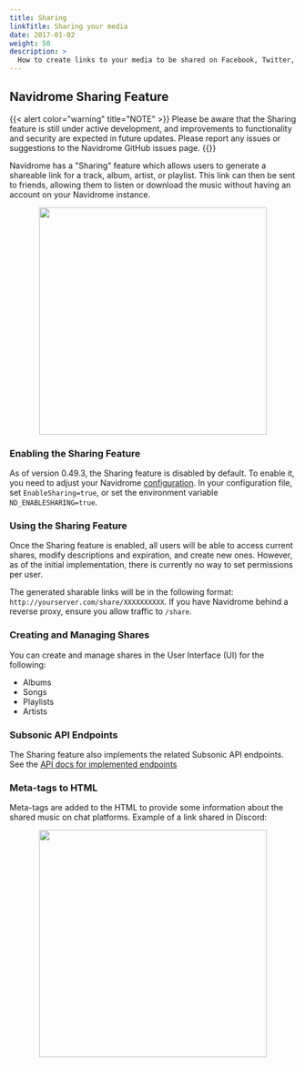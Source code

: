 ```yaml
---
title: Sharing
linkTitle: Sharing your media
date: 2017-01-02
weight: 50
description: >
  How to create links to your media to be shared on Facebook, Twitter, WhatsApp
---
```


## Navidrome Sharing Feature

{{< alert color="warning" title="NOTE" >}}
Please be aware that the Sharing feature is still under active development, and improvements to functionality and security are expected in future updates. Please report any issues or suggestions to the Navidrome GitHub issues page.
{{</alert>}}

Navidrome has a "Sharing" feature which allows users to generate a shareable link for a track, album, artist, or playlist. This link can then be sent to friends, allowing them to listen or download the music without having an account on your Navidrome instance.

<p align="center">
<img width="400" src="/screenshots/share-dialog.png">
</p>

### Enabling the Sharing Feature
As of version 0.49.3, the Sharing feature is disabled by default. To enable it, you need to adjust your Navidrome 
[configuration](/docs/usage/configuration-options). In your configuration file, set `EnableSharing=true`, or set the 
environment variable `ND_ENABLESHARING=true`.

### Using the Sharing Feature
Once the Sharing feature is enabled, all users will be able to access current shares, modify descriptions and expiration, and create new ones. However, as of the initial implementation, there is currently no way to set permissions per user.

The generated sharable links will be in the following format: `http://yourserver.com/share/XXXXXXXXXX`. If you have Navidrome behind a reverse proxy, ensure you allow traffic to `/share`.

### Creating and Managing Shares
You can create and manage shares in the User Interface (UI) for the following:

- Albums
- Songs
- Playlists
- Artists


### Subsonic API Endpoints
The Sharing feature also implements the related Subsonic API endpoints. 
See the <a href="https://opensubsonic.netlify.app/categories/sharing/" target="_blank">API docs for implemented endpoints</a>

### Meta-tags to HTML
Meta-tags are added to the HTML to provide some information about the shared music on chat platforms. Example of a link shared in Discord:

<p align="center">
<img width="400" src="/screenshots/share-meta.png">
</p>
